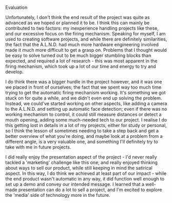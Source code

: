 Evaluation

Unfortunately, I don't think the end result of the project was quite as advanced as we hoped or planned it to be. I think this can mainly be contributed to two factors: my inexperience handling projects like these, and our excessive focus on the firing mechanism. Speaking for myself, I am used to creating software projects, and while there are definitely similarities, the fact that the A.L.N.D. had much more hardware engineering involved made it much more difficult to get a grasp on. Problems that I thought would be easy to solve turned out to be much bigger stumbling blocks than expected, and required a lot of research - this was most apparent in the firing mechanism, which took up a lot of our time and energy to try and develop.

I do think there was a bigger hurdle in the project however, and it was one we placed in front of ourselves; the fact that we spent way too much time trying to get the automatic firing mechanism working. It's something we got stuck on for quite a while, and we didn't even end up solving the problem. Instead, we could've started working on other aspects, like adding a camera to the A.L.N.D. and setting up automatic face detection; even if there was no working mechanism to control, it could still measure distances or detect a mouth opening, adding some much-needed tech to our project. I realise I do this getting lost in details in a lot of my projects, either for study or personal, so I think the lesson of sometimes needing to take a step back and get a better overview of what you're doing, and maybe look at a problem from a different angle, is a very valuable one, and something I'll definitely try to take with me in future projects.

I did really enjoy the presentation aspect of the project - I'd never really tackled a 'marketing' challenge like this one, and really enjoyed thinking about ways to sell our product, while still keeping in mind the satirical aspect. In this way, I do think we achieved at least part of our impact - while the end product wasn't automatic in any way, it did function well enough to set up a demo and convey our intended message. I learned that a well-made presentation can do a lot to sell a project, and I'm excited to explore the 'media' side of technology more in the future.
